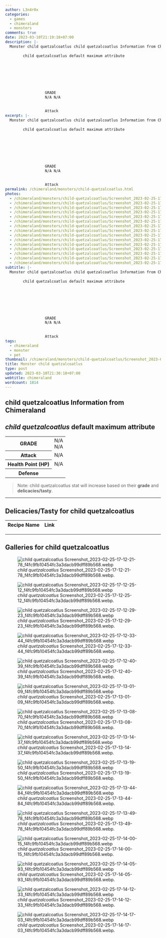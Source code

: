 ```yaml
---
author: L3n4r0x
categories:
  - games
  - chimeraland
  - monsters
comments: true
date: 2023-03-10T21:19:18+07:00
description: |-
  Monster child quetzalcoatlus child quetzalcoatlus Information from Chimeraland
      
        child quetzalcoatlus default maximum attribute
      
      
        
          
            
              
                
                  GRADE
                  N/A N/A
                
                
                  Attack
excerpt: |-
  Monster child quetzalcoatlus child quetzalcoatlus Information from Chimeraland
      
        child quetzalcoatlus default maximum attribute
      
      
        
          
            
              
                
                  GRADE
                  N/A N/A
                
                
                  Attack
permalink: /chimeraland/monsters/child-quetzalcoatlus.html
photos:
  - /chimeraland/monsters/child-quetzalcoatlus/Screenshot_2023-02-25-17-12-21-78_f4fc9fb10454fc3a3dacb99dff89b568.webp
  - /chimeraland/monsters/child-quetzalcoatlus/Screenshot_2023-02-25-17-12-25-12_f4fc9fb10454fc3a3dacb99dff89b568.webp
  - /chimeraland/monsters/child-quetzalcoatlus/Screenshot_2023-02-25-17-12-29-23_f4fc9fb10454fc3a3dacb99dff89b568.webp
  - /chimeraland/monsters/child-quetzalcoatlus/Screenshot_2023-02-25-17-12-33-44_f4fc9fb10454fc3a3dacb99dff89b568.webp
  - /chimeraland/monsters/child-quetzalcoatlus/Screenshot_2023-02-25-17-12-40-39_f4fc9fb10454fc3a3dacb99dff89b568.webp
  - /chimeraland/monsters/child-quetzalcoatlus/Screenshot_2023-02-25-17-13-01-09_f4fc9fb10454fc3a3dacb99dff89b568.webp
  - /chimeraland/monsters/child-quetzalcoatlus/Screenshot_2023-02-25-17-13-08-70_f4fc9fb10454fc3a3dacb99dff89b568.webp
  - /chimeraland/monsters/child-quetzalcoatlus/Screenshot_2023-02-25-17-13-14-37_f4fc9fb10454fc3a3dacb99dff89b568.webp
  - /chimeraland/monsters/child-quetzalcoatlus/Screenshot_2023-02-25-17-13-19-50_f4fc9fb10454fc3a3dacb99dff89b568.webp
  - /chimeraland/monsters/child-quetzalcoatlus/Screenshot_2023-02-25-17-13-44-84_f4fc9fb10454fc3a3dacb99dff89b568.webp
  - /chimeraland/monsters/child-quetzalcoatlus/Screenshot_2023-02-25-17-13-49-78_f4fc9fb10454fc3a3dacb99dff89b568.webp
  - /chimeraland/monsters/child-quetzalcoatlus/Screenshot_2023-02-25-17-14-00-15_f4fc9fb10454fc3a3dacb99dff89b568.webp
  - /chimeraland/monsters/child-quetzalcoatlus/Screenshot_2023-02-25-17-14-05-93_f4fc9fb10454fc3a3dacb99dff89b568.webp
  - /chimeraland/monsters/child-quetzalcoatlus/Screenshot_2023-02-25-17-14-12-33_f4fc9fb10454fc3a3dacb99dff89b568.webp
  - /chimeraland/monsters/child-quetzalcoatlus/Screenshot_2023-02-25-17-14-17-03_f4fc9fb10454fc3a3dacb99dff89b568.webp
subtitle: |-
  Monster child quetzalcoatlus child quetzalcoatlus Information from Chimeraland
      
        child quetzalcoatlus default maximum attribute
      
      
        
          
            
              
                
                  GRADE
                  N/A N/A
                
                
                  Attack
tags:
  - chimeraland
  - monster
  - pet
thumbnail: /chimeraland/monsters/child-quetzalcoatlus/Screenshot_2023-02-25-17-12-21-78_f4fc9fb10454fc3a3dacb99dff89b568.webp
title: Monster child quetzalcoatlus
type: post
updated: 2023-03-10T21:30:18+07:00
webtitle: chimeraland
wordcount: 1814
---
```


<link
  rel="stylesheet"
  href="https://rawcdn.githack.com/dimaslanjaka/Web-Manajemen/870a349/css/bootstrap-5-3-0-alpha3-wrapper.css"
/>
<section id="bootstrap-wrapper">
  <div data-bs-theme="dark">
    <h2>child quetzalcoatlus Information from Chimeraland</h2>
    <h2 id="attribute">
      <i>child quetzalcoatlus</i> default maximum attribute
    </h2>
    <div class="row">
      <div class="col mb-2">
        <div class="card">
          <div class="card-body">
            <table>
              <tr>
                <th>GRADE</th>
                <td>N/A <br />N/A</td>
              </tr>
              <tr>
                <th>Attack</th>
                <td>N/A</td>
              </tr>
              <tr>
                <th>Health Point (HP)</th>
                <td>N/A</td>
              </tr>
              <tr>
                <th>Defense</th>
                <td></td>
              </tr>
            </table>
          </div>
        </div>
      </div>
    </div>
    <blockquote class="bd-callout bd-callout-warning">
      Note: child quetzalcoatlus stat will increase based on their
      <b>grade</b> and <b>delicacies/tasty</b>.
    </blockquote>
    <hr />
    <h2 id="delicacies">Delicacies/Tasty for child quetzalcoatlus</h2>
    <div class="card">
      <div class="card-body">
        <div class="table-responsive">
          <table class="table table-striped">
            <thead>
              <tr>
                <th>Recipe Name</th>
                <th>Link</th>
              </tr>
            </thead>
            <tbody></tbody>
          </table>
        </div>
      </div>
    </div>
    <hr />
    <div id="gallery">
      <h2>Galleries for child quetzalcoatlus</h2>
      <div class="row">
        <div class="col-lg-6 col-12">
          <figure>
            <img
              src="https://www.webmanajemen.com/chimeraland/monsters/child-quetzalcoatlus/Screenshot_2023-02-25-17-12-21-78_f4fc9fb10454fc3a3dacb99dff89b568.webp"
              alt="child quetzalcoatlus Screenshot_2023-02-25-17-12-21-78_f4fc9fb10454fc3a3dacb99dff89b568.webp"
            />
            <figcaption style="word-wrap: break-word">
              <i>child quetzalcoatlus</i>
              Screenshot_2023-02-25-17-12-21-78_f4fc9fb10454fc3a3dacb99dff89b568.webp.
            </figcaption>
          </figure>
        </div>
        <div class="col-lg-6 col-12">
          <figure>
            <img
              src="https://www.webmanajemen.com/chimeraland/monsters/child-quetzalcoatlus/Screenshot_2023-02-25-17-12-25-12_f4fc9fb10454fc3a3dacb99dff89b568.webp"
              alt="child quetzalcoatlus Screenshot_2023-02-25-17-12-25-12_f4fc9fb10454fc3a3dacb99dff89b568.webp"
            />
            <figcaption style="word-wrap: break-word">
              <i>child quetzalcoatlus</i>
              Screenshot_2023-02-25-17-12-25-12_f4fc9fb10454fc3a3dacb99dff89b568.webp.
            </figcaption>
          </figure>
        </div>
        <div class="col-lg-6 col-12">
          <figure>
            <img
              src="https://www.webmanajemen.com/chimeraland/monsters/child-quetzalcoatlus/Screenshot_2023-02-25-17-12-29-23_f4fc9fb10454fc3a3dacb99dff89b568.webp"
              alt="child quetzalcoatlus Screenshot_2023-02-25-17-12-29-23_f4fc9fb10454fc3a3dacb99dff89b568.webp"
            />
            <figcaption style="word-wrap: break-word">
              <i>child quetzalcoatlus</i>
              Screenshot_2023-02-25-17-12-29-23_f4fc9fb10454fc3a3dacb99dff89b568.webp.
            </figcaption>
          </figure>
        </div>
        <div class="col-lg-6 col-12">
          <figure>
            <img
              src="https://www.webmanajemen.com/chimeraland/monsters/child-quetzalcoatlus/Screenshot_2023-02-25-17-12-33-44_f4fc9fb10454fc3a3dacb99dff89b568.webp"
              alt="child quetzalcoatlus Screenshot_2023-02-25-17-12-33-44_f4fc9fb10454fc3a3dacb99dff89b568.webp"
            />
            <figcaption style="word-wrap: break-word">
              <i>child quetzalcoatlus</i>
              Screenshot_2023-02-25-17-12-33-44_f4fc9fb10454fc3a3dacb99dff89b568.webp.
            </figcaption>
          </figure>
        </div>
        <div class="col-lg-6 col-12">
          <figure>
            <img
              src="https://www.webmanajemen.com/chimeraland/monsters/child-quetzalcoatlus/Screenshot_2023-02-25-17-12-40-39_f4fc9fb10454fc3a3dacb99dff89b568.webp"
              alt="child quetzalcoatlus Screenshot_2023-02-25-17-12-40-39_f4fc9fb10454fc3a3dacb99dff89b568.webp"
            />
            <figcaption style="word-wrap: break-word">
              <i>child quetzalcoatlus</i>
              Screenshot_2023-02-25-17-12-40-39_f4fc9fb10454fc3a3dacb99dff89b568.webp.
            </figcaption>
          </figure>
        </div>
        <div class="col-lg-6 col-12">
          <figure>
            <img
              src="https://www.webmanajemen.com/chimeraland/monsters/child-quetzalcoatlus/Screenshot_2023-02-25-17-13-01-09_f4fc9fb10454fc3a3dacb99dff89b568.webp"
              alt="child quetzalcoatlus Screenshot_2023-02-25-17-13-01-09_f4fc9fb10454fc3a3dacb99dff89b568.webp"
            />
            <figcaption style="word-wrap: break-word">
              <i>child quetzalcoatlus</i>
              Screenshot_2023-02-25-17-13-01-09_f4fc9fb10454fc3a3dacb99dff89b568.webp.
            </figcaption>
          </figure>
        </div>
        <div class="col-lg-6 col-12">
          <figure>
            <img
              src="https://www.webmanajemen.com/chimeraland/monsters/child-quetzalcoatlus/Screenshot_2023-02-25-17-13-08-70_f4fc9fb10454fc3a3dacb99dff89b568.webp"
              alt="child quetzalcoatlus Screenshot_2023-02-25-17-13-08-70_f4fc9fb10454fc3a3dacb99dff89b568.webp"
            />
            <figcaption style="word-wrap: break-word">
              <i>child quetzalcoatlus</i>
              Screenshot_2023-02-25-17-13-08-70_f4fc9fb10454fc3a3dacb99dff89b568.webp.
            </figcaption>
          </figure>
        </div>
        <div class="col-lg-6 col-12">
          <figure>
            <img
              src="https://www.webmanajemen.com/chimeraland/monsters/child-quetzalcoatlus/Screenshot_2023-02-25-17-13-14-37_f4fc9fb10454fc3a3dacb99dff89b568.webp"
              alt="child quetzalcoatlus Screenshot_2023-02-25-17-13-14-37_f4fc9fb10454fc3a3dacb99dff89b568.webp"
            />
            <figcaption style="word-wrap: break-word">
              <i>child quetzalcoatlus</i>
              Screenshot_2023-02-25-17-13-14-37_f4fc9fb10454fc3a3dacb99dff89b568.webp.
            </figcaption>
          </figure>
        </div>
        <div class="col-lg-6 col-12">
          <figure>
            <img
              src="https://www.webmanajemen.com/chimeraland/monsters/child-quetzalcoatlus/Screenshot_2023-02-25-17-13-19-50_f4fc9fb10454fc3a3dacb99dff89b568.webp"
              alt="child quetzalcoatlus Screenshot_2023-02-25-17-13-19-50_f4fc9fb10454fc3a3dacb99dff89b568.webp"
            />
            <figcaption style="word-wrap: break-word">
              <i>child quetzalcoatlus</i>
              Screenshot_2023-02-25-17-13-19-50_f4fc9fb10454fc3a3dacb99dff89b568.webp.
            </figcaption>
          </figure>
        </div>
        <div class="col-lg-6 col-12">
          <figure>
            <img
              src="https://www.webmanajemen.com/chimeraland/monsters/child-quetzalcoatlus/Screenshot_2023-02-25-17-13-44-84_f4fc9fb10454fc3a3dacb99dff89b568.webp"
              alt="child quetzalcoatlus Screenshot_2023-02-25-17-13-44-84_f4fc9fb10454fc3a3dacb99dff89b568.webp"
            />
            <figcaption style="word-wrap: break-word">
              <i>child quetzalcoatlus</i>
              Screenshot_2023-02-25-17-13-44-84_f4fc9fb10454fc3a3dacb99dff89b568.webp.
            </figcaption>
          </figure>
        </div>
        <div class="col-lg-6 col-12">
          <figure>
            <img
              src="https://www.webmanajemen.com/chimeraland/monsters/child-quetzalcoatlus/Screenshot_2023-02-25-17-13-49-78_f4fc9fb10454fc3a3dacb99dff89b568.webp"
              alt="child quetzalcoatlus Screenshot_2023-02-25-17-13-49-78_f4fc9fb10454fc3a3dacb99dff89b568.webp"
            />
            <figcaption style="word-wrap: break-word">
              <i>child quetzalcoatlus</i>
              Screenshot_2023-02-25-17-13-49-78_f4fc9fb10454fc3a3dacb99dff89b568.webp.
            </figcaption>
          </figure>
        </div>
        <div class="col-lg-6 col-12">
          <figure>
            <img
              src="https://www.webmanajemen.com/chimeraland/monsters/child-quetzalcoatlus/Screenshot_2023-02-25-17-14-00-15_f4fc9fb10454fc3a3dacb99dff89b568.webp"
              alt="child quetzalcoatlus Screenshot_2023-02-25-17-14-00-15_f4fc9fb10454fc3a3dacb99dff89b568.webp"
            />
            <figcaption style="word-wrap: break-word">
              <i>child quetzalcoatlus</i>
              Screenshot_2023-02-25-17-14-00-15_f4fc9fb10454fc3a3dacb99dff89b568.webp.
            </figcaption>
          </figure>
        </div>
        <div class="col-lg-6 col-12">
          <figure>
            <img
              src="https://www.webmanajemen.com/chimeraland/monsters/child-quetzalcoatlus/Screenshot_2023-02-25-17-14-05-93_f4fc9fb10454fc3a3dacb99dff89b568.webp"
              alt="child quetzalcoatlus Screenshot_2023-02-25-17-14-05-93_f4fc9fb10454fc3a3dacb99dff89b568.webp"
            />
            <figcaption style="word-wrap: break-word">
              <i>child quetzalcoatlus</i>
              Screenshot_2023-02-25-17-14-05-93_f4fc9fb10454fc3a3dacb99dff89b568.webp.
            </figcaption>
          </figure>
        </div>
        <div class="col-lg-6 col-12">
          <figure>
            <img
              src="https://www.webmanajemen.com/chimeraland/monsters/child-quetzalcoatlus/Screenshot_2023-02-25-17-14-12-33_f4fc9fb10454fc3a3dacb99dff89b568.webp"
              alt="child quetzalcoatlus Screenshot_2023-02-25-17-14-12-33_f4fc9fb10454fc3a3dacb99dff89b568.webp"
            />
            <figcaption style="word-wrap: break-word">
              <i>child quetzalcoatlus</i>
              Screenshot_2023-02-25-17-14-12-33_f4fc9fb10454fc3a3dacb99dff89b568.webp.
            </figcaption>
          </figure>
        </div>
        <div class="col-lg-6 col-12">
          <figure>
            <img
              src="https://www.webmanajemen.com/chimeraland/monsters/child-quetzalcoatlus/Screenshot_2023-02-25-17-14-17-03_f4fc9fb10454fc3a3dacb99dff89b568.webp"
              alt="child quetzalcoatlus Screenshot_2023-02-25-17-14-17-03_f4fc9fb10454fc3a3dacb99dff89b568.webp"
            />
            <figcaption style="word-wrap: break-word">
              <i>child quetzalcoatlus</i>
              Screenshot_2023-02-25-17-14-17-03_f4fc9fb10454fc3a3dacb99dff89b568.webp.
            </figcaption>
          </figure>
        </div>
      </div>
    </div>
  </div>
</section>